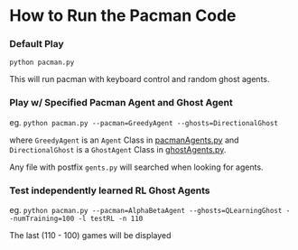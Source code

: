 # How to Run the Pacman Code

### Default Play
`python pacman.py`

This will run pacman with keyboard control and random ghost agents.

### Play w/ Specified Pacman Agent and Ghost Agent

eg.
`python pacman.py --pacman=GreedyAgent --ghosts=DirectionalGhost`

where `GreedyAgent` is an `Agent` Class in [pacmanAgents.py](./pacmanAgents.py) and `DirectionalGhost` is a `GhostAgent` Class in [ghostAgents.py](./ghostAgents.py).

Any file with postfix `gents.py` will searched when looking for agents.


### Test independently learned RL Ghost Agents
eg. `python pacman.py --pacman=AlphaBetaAgent --ghosts=QLearningGhost --numTraining=100 -l testRL -n 110`

The last (110 - 100) games will be displayed
